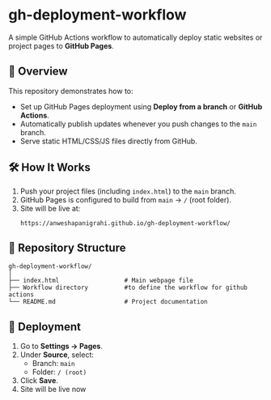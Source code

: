 # gh-deployment-workflow

A simple GitHub Actions workflow to automatically deploy static websites or project pages to **GitHub Pages**.

## 📌 Overview
This repository demonstrates how to:
- Set up GitHub Pages deployment using **Deploy from a branch** or **GitHub Actions**.
- Automatically publish updates whenever you push changes to the `main` branch.
- Serve static HTML/CSS/JS files directly from GitHub.

## 🛠 How It Works
1. Push your project files (including `index.html`) to the `main` branch.
2. GitHub Pages is configured to build from `main` → `/` (root folder).
3. Site will be live at:
   ```
   https://anweshapanigrahi.github.io/gh-deployment-workflow/
   ```

## 📂 Repository Structure
```
gh-deployment-workflow/
│
├── index.html                  # Main webpage file
├── Workflow directory          #to define the workflow for github actions
└── README.md                   # Project documentation
```

## 🚀 Deployment
1. Go to **Settings → Pages**.
2. Under **Source**, select:
   - Branch: `main`
   - Folder: `/ (root)`
3. Click **Save**.
4. Site will be live now



